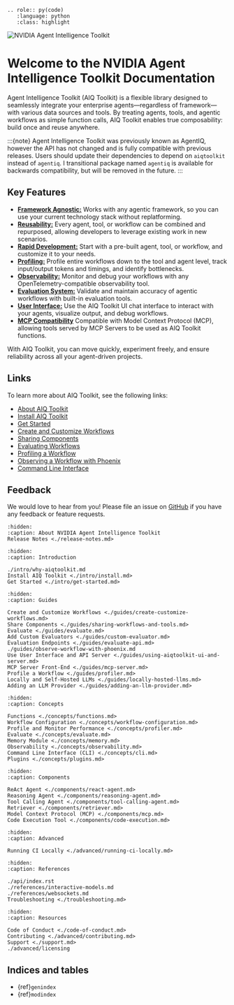 <!--
SPDX-FileCopyrightText: Copyright (c) 2025, NVIDIA CORPORATION & AFFILIATES. All rights reserved.
SPDX-License-Identifier: Apache-2.0

Licensed under the Apache License, Version 2.0 (the "License");
you may not use this file except in compliance with the License.
You may obtain a copy of the License at

http://www.apache.org/licenses/LICENSE-2.0

Unless required by applicable law or agreed to in writing, software
distributed under the License is distributed on an "AS IS" BASIS,
WITHOUT WARRANTIES OR CONDITIONS OF ANY KIND, either express or implied.
See the License for the specific language governing permissions and
limitations under the License.
-->


<!-- This role is needed at the index to set the default backtick role -->
```{eval-rst}
.. role:: py(code)
   :language: python
   :class: highlight
```

![NVIDIA Agent Intelligence Toolkit](./_static/aiqtoolkit_banner.png "AIQ Toolkit banner image")

# Welcome to the NVIDIA Agent Intelligence Toolkit Documentation

Agent Intelligence Toolkit (AIQ Toolkit) is a flexible library designed to seamlessly integrate your enterprise agents—regardless of framework—with various data sources and tools. By treating agents, tools, and agentic workflows as simple function calls, AIQ Toolkit enables true composability: build once and reuse anywhere.

:::{note}
Agent Intelligence Toolkit was previously known as <!-- vale off -->AgentIQ<!-- vale on -->, however the API has not changed and is fully compatible with previous releases. Users should update their dependencies to depend on `aiqtoolkit` instead of `agentiq`. I transitional package named `agentiq` is available for backwards compatibility, but will be removed in the future.
:::

## Key Features

- [**Framework Agnostic:**](./concepts/plugins.md) Works with any agentic framework, so you can use your current technology stack without replatforming.
- [**Reusability:**](./guides/sharing-workflows-and-tools.md) Every agent, tool, or workflow can be combined and repurposed, allowing developers to leverage existing work in new scenarios.
- [**Rapid Development:**](./guides/create-customize-workflows.md) Start with a pre-built agent, tool, or workflow, and customize it to your needs.
- [**Profiling:**](./guides/profiler.md) Profile entire workflows down to the tool and agent level, track input/output tokens and timings, and identify bottlenecks.
- [**Observability:**](./guides/observe-workflow-with-phoenix.md) Monitor and debug your workflows with any OpenTelemetry-compatible observability tool.
- [**Evaluation System:**](./guides/evaluate.md) Validate and maintain accuracy of agentic workflows with built-in evaluation tools.
- [**User Interface:**](./guides/using-aiqtoolkit-ui-and-server.md) Use the AIQ Toolkit UI chat interface to interact with your agents, visualize output, and debug workflows.
- [**MCP Compatibility**](./components/mcp.md) Compatible with Model Context Protocol (MCP), allowing tools served by MCP Servers to be used as AIQ Toolkit functions.

With AIQ Toolkit, you can move quickly, experiment freely, and ensure reliability across all your agent-driven projects.

## Links

To learn more about AIQ Toolkit, see the following links:

* [About AIQ Toolkit](./intro/why-aiqtoolkit.md)
* [Install AIQ Toolkit](./intro/install.md)
* [Get Started](./intro/get-started.md)
* [Create and Customize Workflows](./guides/create-customize-workflows.md)
* [Sharing Components](./guides/sharing-workflows-and-tools.md)
* [Evaluating Workflows](./guides/evaluate.md)
* [Profiling a Workflow](./guides/profiler.md)
* [Observing a Workflow with Phoenix](./guides/observe-workflow-with-phoenix.md)
* [Command Line Interface](./concepts/cli.md)

## Feedback

We would love to hear from you! Please file an issue on [GitHub](https://github.com/NVIDIA/AIQToolkit/issues) if you have any feedback or feature requests.

```{toctree}
:hidden:
:caption: About NVIDIA Agent Intelligence Toolkit
Release Notes <./release-notes.md>
```

```{toctree}
:hidden:
:caption: Introduction

./intro/why-aiqtoolkit.md
Install AIQ Toolkit <./intro/install.md>
Get Started <./intro/get-started.md>
```

```{toctree}
:hidden:
:caption: Guides

Create and Customize Workflows <./guides/create-customize-workflows.md>
Share Components <./guides/sharing-workflows-and-tools.md>
Evaluate <./guides/evaluate.md>
Add Custom Evaluators <./guides/custom-evaluator.md>
Evaluation Endpoints <./guides/evaluate-api.md>
./guides/observe-workflow-with-phoenix.md
Use User Interface and API Server <./guides/using-aiqtoolkit-ui-and-server.md>
MCP Server Front-End <./guides/mcp-server.md>
Profile a Workflow <./guides/profiler.md>
Locally and Self-Hosted LLMs <./guides/locally-hosted-llms.md>
Adding an LLM Provider <./guides/adding-an-llm-provider.md>
```

```{toctree}
:hidden:
:caption: Concepts

Functions <./concepts/functions.md>
Workflow Configuration <./concepts/workflow-configuration.md>
Profile and Monitor Performance <./concepts/profiler.md>
Evaluate <./concepts/evaluate.md>
Memory Module <./concepts/memory.md>
Observability <./concepts/observability.md>
Command Line Interface (CLI) <./concepts/cli.md>
Plugins <./concepts/plugins.md>
```

```{toctree}
:hidden:
:caption: Components

ReAct Agent <./components/react-agent.md>
Reasoning Agent <./components/reasoning-agent.md>
Tool Calling Agent <./components/tool-calling-agent.md>
Retriever <./components/retriever.md>
Model Context Protocol (MCP) <./components/mcp.md>
Code Execution Tool <./components/code-execution.md>
```

```{toctree}
:hidden:
:caption: Advanced

Running CI Locally <./advanced/running-ci-locally.md>
```

```{toctree}
:hidden:
:caption: References

./api/index.rst
./references/interactive-models.md
./references/websockets.md
Troubleshooting <./troubleshooting.md>
```

```{toctree}
:hidden:
:caption: Resources

Code of Conduct <./code-of-conduct.md>
Contributing <./advanced/contributing.md>
Support <./support.md>
./advanced/licensing
```

## Indices and tables

* {ref}`genindex`
* {ref}`modindex`
